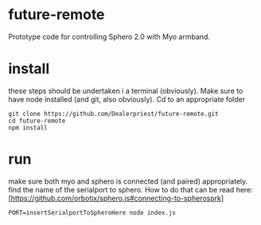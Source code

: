 # future-remote
Prototype code for controlling Sphero 2.0 with Myo armband.

# install
these steps should be undertaken i a terminal (obviously).
Make sure to have node installed (and git, also obviously).
Cd to an appropriate folder
```
git clone https://github.com/Dealerpriest/future-remote.git
cd future-remote
npm install
```
# run
make sure both myo and sphero is connected (and paired) appropriately.
find the name of the serialport to sphero.
How to do that can be read here: [https://github.com/orbotix/sphero.js#connecting-to-spherosprk]
```
PORT=insertSerialportToSpheroHere node index.js
```
